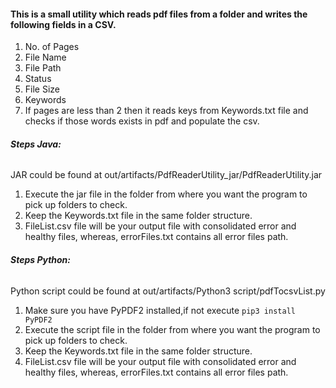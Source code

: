 #### **This is a small utility which reads pdf files from a folder and writes the following fields in a CSV.**
1. No. of Pages
2. File Name
3. File Path
4. Status
5. File Size
6. Keywords
4. If pages are less than 2 then it reads keys from Keywords.txt file and checks if those words exists in pdf and populate the csv.


###### **Steps Java:**
JAR could be found at out/artifacts/PdfReaderUtility_jar/PdfReaderUtility.jar
1. Execute the jar file in the folder from where you want the program to pick up folders to check.
2. Keep the Keywords.txt file in the same folder structure.
3. FileList.csv file will be your output file with consolidated error and healthy files, whereas, errorFiles.txt contains all error files path.


###### **Steps Python:**
Python script could be found at out/artifacts/Python3 script/pdfTocsvList.py
1. Make sure you have PyPDF2 installed,if not execute `pip3 install PyPDF2`
2. Execute the script file in the folder from where you want the program to pick up folders to check.
3. Keep the Keywords.txt file in the same folder structure.
4. FileList.csv file will be your output file with consolidated error and healthy files, whereas, errorFiles.txt contains all error files path.

